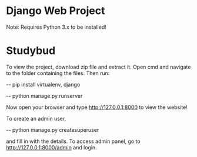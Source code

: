 # Django Web Project
Note: Requires Python 3.x to be installed!
# Studybud
To view the project, download zip file and extract it. Open cmd and navigate to the folder containing the files. Then run:

-- pip install virtualenv, django


-- python manage.py runserver

Now open your browser and type http://127.0.0.1:8000 to view the website!


To create an admin user,


-- python manage.py createsuperuser


and fill in with the details. To access admin panel, go to http://127.0.0.1:8000/admin and login.
